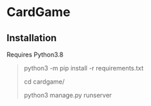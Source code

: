 # CardGame

## Installation

Requires Python3.8
> python3 -m pip install -r requirements.txt
> 
> cd cardgame/
> 
> python3 manage.py runserver


## 

